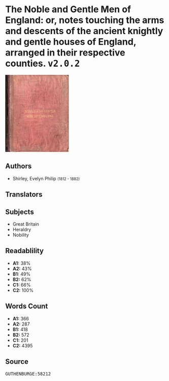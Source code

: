 # The Noble and Gentle Men of England: or, notes touching the arms and descents of the ancient knightly and gentle houses of England, arranged in their respective counties. <kbd>v2.0.2</kbd>

![](./cover.medium.jpg "")

## Authors


 - Shirley, Evelyn Philip <small>(1812 - 1882)</small>

## Translators



## Subjects


 - Great Britain
 - Heraldry
 - Nobility

## Readablility


 - **A1:** 38%
 - **A2:** 43%
 - **B1:** 49%
 - **B2:** 62%
 - **C1:** 66%
 - **C2:** 100%

## Words Count


 - **A1:** 366
 - **A2:** 287
 - **B1:** 418
 - **B2:** 572
 - **C1:** 201
 - **C2:** 4395

## Source


<kbd>GUTHENBURGE:58212</kbd>
